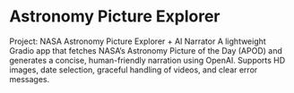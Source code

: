 # Astronomy Picture Explorer
Project: NASA Astronomy Picture Explorer + AI Narrator A lightweight Gradio app that fetches NASA’s Astronomy Picture of the Day (APOD) and generates a concise, human-friendly narration using OpenAI. Supports HD images, date selection, graceful handling of videos, and clear error messages.
